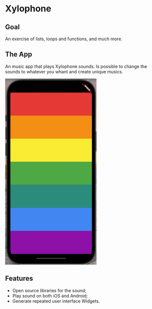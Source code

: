 # Xylophone 

## Goal
An exercise of lists, loops and functions, and much more.

## The App
An music app that plays Xylophone sounds. Is possible to change the sounds to whatever you whant and create unique musics.

<img src="assets/app.png" alt="app" height="600"/>

## Features
- Open source libraries for the sound;
- Play sound on both iOS and Android;
- Generate repeated user interface Widgets.
